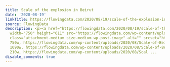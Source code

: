 ```yaml
---
title: Scale of the explosion in Beirut
date: '2020-08-19'
linkTitle: https://flowingdata.com/2020/08/19/scale-of-the-explosion-in-beirut/
source: FlowingData
description: <p><a href="https://flowingdata.com/2020/08/19/scale-of-the-explosion-in-beirut/"><img
  width="750" height="611" src="https://flowingdata.com/wp-content/uploads/2020/08/Scale-of-Beirut-blast-750x611.png"
  class="attachment-medium size-medium wp-post-image" alt="" srcset="https://flowingdata.com/wp-content/uploads/2020/08/Scale-of-Beirut-blast-750x611.png
  750w, https://flowingdata.com/wp-content/uploads/2020/08/Scale-of-Beirut-blast-1090x887.png
  1090w, https://flowingdata.com/wp-content/uploads/2020/08/Scale-of-Beirut-blast-210x171.png
  210w, https://flowingdata.com/wp-content/uploads/2020/08/Scal ...
disable_comments: true
---
```

<p><a href="https://flowingdata.com/2020/08/19/scale-of-the-explosion-in-beirut/"><img width="750" height="611" src="https://flowingdata.com/wp-content/uploads/2020/08/Scale-of-Beirut-blast-750x611.png" class="attachment-medium size-medium wp-post-image" alt="" srcset="https://flowingdata.com/wp-content/uploads/2020/08/Scale-of-Beirut-blast-750x611.png 750w, https://flowingdata.com/wp-content/uploads/2020/08/Scale-of-Beirut-blast-1090x887.png 1090w, https://flowingdata.com/wp-content/uploads/2020/08/Scale-of-Beirut-blast-210x171.png 210w, https://flowingdata.com/wp-content/uploads/2020/08/Scal ...